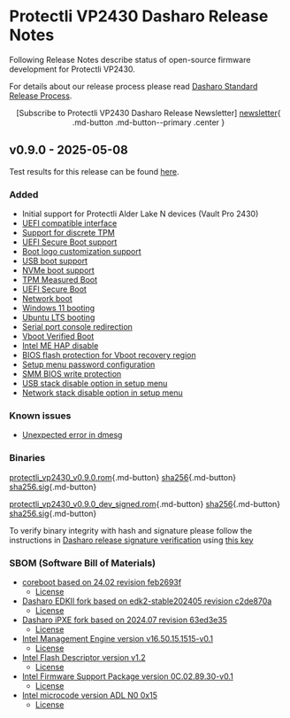 # Protectli VP2430 Dasharo Release Notes

Following Release Notes describe status of open-source firmware development for
Protectli VP2430.

For details about our release process please read
[Dasharo Standard Release Process](../../dev-proc/standard-release-process.md).

<center>

[Subscribe to Protectli VP2430 Dasharo Release Newsletter]
[newsletter]{ .md-button .md-button--primary .center }

</center>

## v0.9.0 - 2025-05-08

Test results for this release can be found
[here](https://github.com/Dasharo/osfv-results/blob/main/boards/Protectli/VP2430/v0.9.0-results.csv).

### Added

- Initial support for Protectli Alder Lake N devices (Vault Pro 2430)
- [UEFI compatible interface](https://docs.dasharo.com/unified-test-documentation/dasharo-compatibility/30M-uefi-compatible-interface/)
- [Support for discrete TPM](https://docs.dasharo.com/unified-test-documentation/dasharo-security/200-tpm-support/)
- [UEFI Secure Boot support](https://docs.dasharo.com/unified-test-documentation/dasharo-security/206-secure-boot/)
- [Boot logo customization support](https://docs.dasharo.com/unified-test-documentation/dasharo-compatibility/328-logo-customization-functionality/)
- [USB boot support](https://docs.dasharo.com/unified-test-documentation/dasharo-compatibility/31N-usb-boot/)
- [NVMe boot support](https://docs.dasharo.com/unified-test-documentation/dasharo-compatibility/312-nvme-support/)
- [TPM Measured Boot](https://docs.dasharo.com/unified-test-documentation/dasharo-security/203-measured-boot/)
- [UEFI Secure Boot](https://docs.dasharo.com/unified-test-documentation/dasharo-security/206-secure-boot/)
- [Network boot](https://docs.dasharo.com/unified-test-documentation/dasharo-compatibility/315b-netboot-utilities/)
- [Windows 11 booting](https://docs.dasharo.com/unified-test-documentation/dasharo-compatibility/31A-windows-booting/)
- [Ubuntu LTS booting](https://docs.dasharo.com/unified-test-documentation/dasharo-compatibility/308-debian-stable-and-ubuntu-lts-support/)
- [Serial port console redirection](https://docs.dasharo.com/unified-test-documentation/dasharo-compatibility/31G-ec-and-superio/#sio004001-serial-port-in-firmware)
- [Vboot Verified Boot](https://docs.dasharo.com/guides/vboot-signing/)
- [Intel ME HAP disable](https://docs.dasharo.com/unified-test-documentation/dasharo-security/20F-me-neuter/)
- [BIOS flash protection for Vboot recovery region](https://docs.dasharo.com/unified-test-documentation/dasharo-security/20J-bios-lock-support/)
- [Setup menu password configuration](https://docs.dasharo.com/dasharo-menu-docs/overview/#dasharo-menu-guides)
- [SMM BIOS write protection](https://docs.dasharo.com/dasharo-menu-docs/dasharo-system-features/#dasharo-security-options)
- [USB stack disable option in setup menu](https://docs.dasharo.com/dasharo-menu-docs/dasharo-system-features/#usb-configuration)
- [Network stack disable option in setup menu](https://docs.dasharo.com/dasharo-menu-docs/dasharo-system-features/#networking-options)

### Known issues

- [Unexpected error in dmesg](https://github.com/Dasharo/dasharo-issues/issues/1187)

### Binaries

[protectli_vp2430_v0.9.0.rom][protectli_vp2430_v0.9.0.rom_file]{.md-button}
[sha256][protectli_vp2430_v0.9.0.rom_hash]{.md-button}
[sha256.sig][protectli_vp2430_v0.9.0.rom_sig]{.md-button}

[protectli_vp2430_v0.9.0_dev_signed.rom][protectli_vp2430_v0.9.0_dev_signed.rom_file]{.md-button}
[sha256][protectli_vp2430_v0.9.0_dev_signed.rom_hash]{.md-button}
[sha256.sig][protectli_vp2430_v0.9.0_dev_signed.rom_sig]{.md-button}

To verify binary integrity with hash and signature please follow the
instructions in [Dasharo release signature verification](/guides/signature-verification)
using [this key](https://raw.githubusercontent.com/3mdeb/3mdeb-secpack/master/dasharo/dasharo-open-source-firmware-engineering-release-signing-key.asc)

### SBOM (Software Bill of Materials)

- [coreboot based on 24.02 revision feb2693f](https://github.com/Dasharo/coreboot/tree/feb2693f)
    + [License](https://github.com/Dasharo/coreboot/blob/feb2693f/COPYING)
- [Dasharo EDKII fork based on edk2-stable202405 revision c2de870a](https://github.com/Dasharo/edk2/tree/c2de870a)
    + [License](https://github.com/Dasharo/edk2/blob/c2de870a/License.txt)
- [Dasharo iPXE fork based on 2024.07 revision 63ed3e35](https://github.com/Dasharo/ipxe/tree/63ed3e35)
    + [License](https://github.com/Dasharo/ipxe/blob/63ed3e35/COPYING.GPLv2)
- [Intel Management Engine version v16.50.15.1515-v0.1](https://github.com/Dasharo/dasharo-blobs/blob/79be2c81/protectli/vault_adl_n/vp2430/me.bin)
    + [License](https://github.com/Dasharo/dasharo-blobs/blob/79be2c81/licenses/pv%20intel%20obl%20software%20license%20agreement%2011.2.2017.pdf)
- [Intel Flash Descriptor version v1.2](https://github.com/Dasharo/dasharo-blobs/blob/79be2c81/protectli/vault_adl_n/vp2430/descriptor.bin)
    + [License](https://github.com/Dasharo/dasharo-blobs/blob/79be2c81/licenses/pv%20intel%20obl%20software%20license%20agreement%2011.2.2017.pdf)
- [Intel Firmware Support Package version 0C.02.89.30-v0.1](https://github.com/intel/FSP/commits/86c91116/AlderLakeFspBinPkg/IoT/AlderLakeN)
    + [License](https://github.com/intel/FSP/blob/86c91116/FSP_License.pdf)
- [Intel microcode version ADL N0 0x15](https://github.com/intel/Intel-Linux-Processor-Microcode-Data-Files/tree/microcode-20240312/intel-ucode/06-be-00)
    + [License](https://github.com/intel/Intel-Linux-Processor-Microcode-Data-Files/blob/microcode-20240312/license)

[newsletter]: https://newsletter.3mdeb.com/subscription/n2EpSxtqL
[protectli_vp2430_v0.9.0.rom_file]: https://dl.3mdeb.com/open-source-firmware/Dasharo/protectli_vp2430/v0.9.0/protectli_vp2430_v0.9.0.rom
[protectli_vp2430_v0.9.0.rom_hash]: https://dl.3mdeb.com/open-source-firmware/Dasharo/protectli_vp2430/v0.9.0/protectli_vp2430_v0.9.0.rom.sha256
[protectli_vp2430_v0.9.0.rom_sig]: https://dl.3mdeb.com/open-source-firmware/Dasharo/protectli_vp2430/v0.9.0/protectli_vp2430_v0.9.0.rom.sha256.sig
[protectli_vp2430_v0.9.0_dev_signed.rom_file]: https://dl.3mdeb.com/open-source-firmware/Dasharo/protectli_vp2430/v0.9.0/protectli_vp2430_v0.9.0_dev_signed.rom
[protectli_vp2430_v0.9.0_dev_signed.rom_hash]: https://dl.3mdeb.com/open-source-firmware/Dasharo/protectli_vp2430/v0.9.0/protectli_vp2430_v0.9.0_dev_signed.rom.sha256
[protectli_vp2430_v0.9.0_dev_signed.rom_sig]: https://dl.3mdeb.com/open-source-firmware/Dasharo/protectli_vp2430/v0.9.0/protectli_vp2430_v0.9.0_dev_signed.rom.sha256.sig
